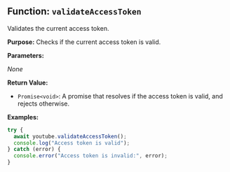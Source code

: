 ## Function: `validateAccessToken`

Validates the current access token.

**Purpose:**
Checks if the current access token is valid.

**Parameters:**

*None*

**Return Value:**

* `Promise<void>`: A promise that resolves if the access token is valid, and rejects otherwise.

**Examples:**

```typescript
try {
  await youtube.validateAccessToken();
  console.log("Access token is valid");
} catch (error) {
  console.error("Access token is invalid:", error);
}
```